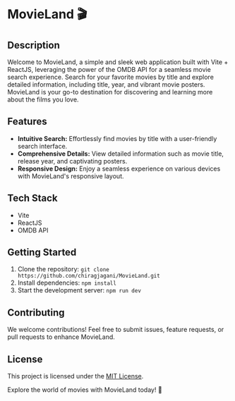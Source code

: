 # MovieLand 🎬

## Description
Welcome to MovieLand, a simple and sleek web application built with Vite + ReactJS, leveraging the power of the OMDB API for a seamless movie search experience. Search for your favorite movies by title and explore detailed information, including title, year, and vibrant movie posters. MovieLand is your go-to destination for discovering and learning more about the films you love.

## Features
- **Intuitive Search:** Effortlessly find movies by title with a user-friendly search interface.
- **Comprehensive Details:** View detailed information such as movie title, release year, and captivating posters.
- **Responsive Design:** Enjoy a seamless experience on various devices with MovieLand's responsive layout.

## Tech Stack
- Vite
- ReactJS
- OMDB API

## Getting Started
1. Clone the repository: `git clone https://github.com/chiragjagani/MovieLand.git`
2. Install dependencies: `npm install`
3. Start the development server: `npm run dev`

## Contributing
We welcome contributions! Feel free to submit issues, feature requests, or pull requests to enhance MovieLand.

## License
This project is licensed under the [MIT License](LICENSE).

Explore the world of movies with MovieLand today! 🌟
